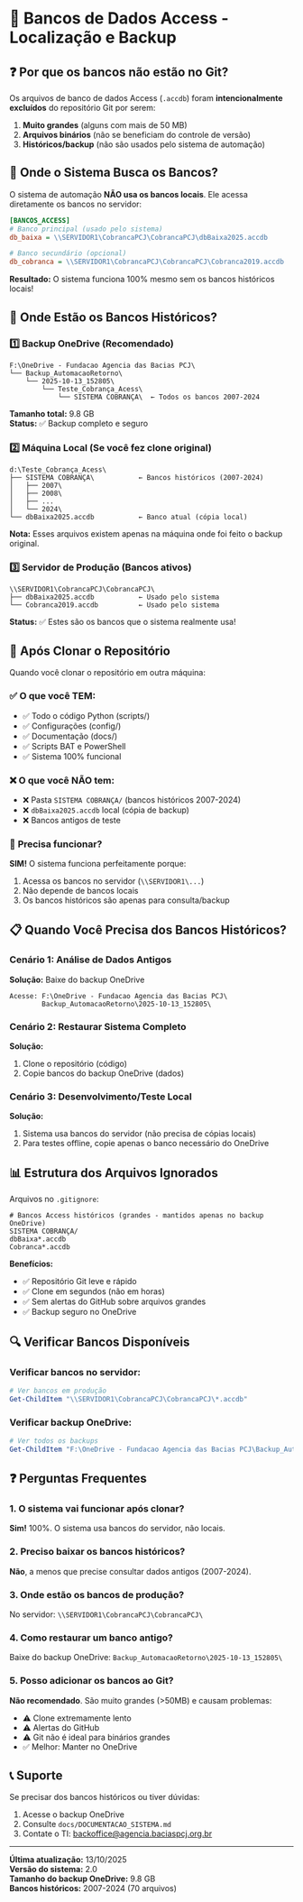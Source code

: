 # 💾 Bancos de Dados Access - Localização e Backup

## ❓ Por que os bancos não estão no Git?

Os arquivos de banco de dados Access (`.accdb`) foram **intencionalmente excluídos** do repositório Git por serem:

1. **Muito grandes** (alguns com mais de 50 MB)
2. **Arquivos binários** (não se beneficiam do controle de versão)
3. **Históricos/backup** (não são usados pelo sistema de automação)

## 🎯 Onde o Sistema Busca os Bancos?

O sistema de automação **NÃO usa os bancos locais**. Ele acessa diretamente os bancos no servidor:

```ini
[BANCOS_ACCESS]
# Banco principal (usado pelo sistema)
db_baixa = \\SERVIDOR1\CobrancaPCJ\CobrancaPCJ\dbBaixa2025.accdb

# Banco secundário (opcional)
db_cobranca = \\SERVIDOR1\CobrancaPCJ\CobrancaPCJ\Cobranca2019.accdb
```

**Resultado:** O sistema funciona 100% mesmo sem os bancos históricos locais!

## 📂 Onde Estão os Bancos Históricos?

### 1️⃣ **Backup OneDrive** (Recomendado)
```
F:\OneDrive - Fundacao Agencia das Bacias PCJ\
└── Backup_AutomacaoRetorno\
    └── 2025-10-13_152805\
        └── Teste_Cobrança_Acess\
            └── SISTEMA COBRANÇA\  ← Todos os bancos 2007-2024
```

**Tamanho total:** 9.8 GB  
**Status:** ✅ Backup completo e seguro

### 2️⃣ **Máquina Local** (Se você fez clone original)
```
d:\Teste_Cobrança_Acess\
├── SISTEMA COBRANÇA\           ← Bancos históricos (2007-2024)
│   ├── 2007\
│   ├── 2008\
│   ├── ...
│   └── 2024\
└── dbBaixa2025.accdb           ← Banco atual (cópia local)
```

**Nota:** Esses arquivos existem apenas na máquina onde foi feito o backup original.

### 3️⃣ **Servidor de Produção** (Bancos ativos)
```
\\SERVIDOR1\CobrancaPCJ\CobrancaPCJ\
├── dbBaixa2025.accdb           ← Usado pelo sistema
└── Cobranca2019.accdb          ← Usado pelo sistema
```

**Status:** ✅ Estes são os bancos que o sistema realmente usa!

## 🚀 Após Clonar o Repositório

Quando você clonar o repositório em outra máquina:

### ✅ **O que você TEM:**
- ✅ Todo o código Python (scripts/)
- ✅ Configurações (config/)
- ✅ Documentação (docs/)
- ✅ Scripts BAT e PowerShell
- ✅ Sistema 100% funcional

### ❌ **O que você NÃO tem:**
- ❌ Pasta `SISTEMA COBRANÇA/` (bancos históricos 2007-2024)
- ❌ `dbBaixa2025.accdb` local (cópia de backup)
- ❌ Bancos antigos de teste

### 🎯 **Precisa funcionar?**
**SIM!** O sistema funciona perfeitamente porque:
1. Acessa os bancos no servidor (`\\SERVIDOR1\...`)
2. Não depende de bancos locais
3. Os bancos históricos são apenas para consulta/backup

## 📋 Quando Você Precisa dos Bancos Históricos?

### Cenário 1: Análise de Dados Antigos
**Solução:** Baixe do backup OneDrive
```
Acesse: F:\OneDrive - Fundacao Agencia das Bacias PCJ\
        Backup_AutomacaoRetorno\2025-10-13_152805\
```

### Cenário 2: Restaurar Sistema Completo
**Solução:** 
1. Clone o repositório (código)
2. Copie bancos do backup OneDrive (dados)

### Cenário 3: Desenvolvimento/Teste Local
**Solução:**
1. Sistema usa bancos do servidor (não precisa de cópias locais)
2. Para testes offline, copie apenas o banco necessário do OneDrive

## 📊 Estrutura dos Arquivos Ignorados

Arquivos no `.gitignore`:
```gitignore
# Bancos Access históricos (grandes - mantidos apenas no backup OneDrive)
SISTEMA COBRANÇA/
dbBaixa*.accdb
Cobranca*.accdb
```

**Benefícios:**
- ✅ Repositório Git leve e rápido
- ✅ Clone em segundos (não em horas)
- ✅ Sem alertas do GitHub sobre arquivos grandes
- ✅ Backup seguro no OneDrive

## 🔍 Verificar Bancos Disponíveis

### Verificar bancos no servidor:
```powershell
# Ver bancos em produção
Get-ChildItem "\\SERVIDOR1\CobrancaPCJ\CobrancaPCJ\*.accdb"
```

### Verificar backup OneDrive:
```powershell
# Ver todos os backups
Get-ChildItem "F:\OneDrive - Fundacao Agencia das Bacias PCJ\Backup_AutomacaoRetorno\" -Recurse -Filter "*.accdb"
```

## ❓ Perguntas Frequentes

### 1. O sistema vai funcionar após clonar?
**Sim!** 100%. O sistema usa bancos do servidor, não locais.

### 2. Preciso baixar os bancos históricos?
**Não**, a menos que precise consultar dados antigos (2007-2024).

### 3. Onde estão os bancos de produção?
No servidor: `\\SERVIDOR1\CobrancaPCJ\CobrancaPCJ\`

### 4. Como restaurar um banco antigo?
Baixe do backup OneDrive: `Backup_AutomacaoRetorno\2025-10-13_152805\`

### 5. Posso adicionar os bancos ao Git?
**Não recomendado**. São muito grandes (>50MB) e causam problemas:
- ⚠️ Clone extremamente lento
- ⚠️ Alertas do GitHub
- ⚠️ Git não é ideal para binários grandes
- ✅ Melhor: Manter no OneDrive

## 📞 Suporte

Se precisar dos bancos históricos ou tiver dúvidas:
1. Acesse o backup OneDrive
2. Consulte `docs/DOCUMENTACAO_SISTEMA.md`
3. Contate o TI: backoffice@agencia.baciaspcj.org.br

---

**Última atualização:** 13/10/2025  
**Versão do sistema:** 2.0  
**Tamanho do backup OneDrive:** 9.8 GB  
**Bancos históricos:** 2007-2024 (70 arquivos)
